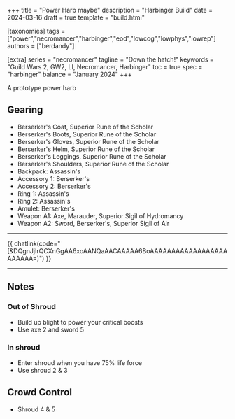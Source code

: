 +++
title = "Power Harb maybe"
description = "Harbinger Build"
date = 2024-03-16
draft = true
template = "build.html"

[taxonomies]
tags = ["power","necromancer","harbinger","eod","lowcog","lowphys","lowrep"]
authors = ["berdandy"]

[extra]
series = "necromancer"
tagline = "Down the hatch!"
keywords = "Guild Wars 2, GW2, LI, Necromancer, Harbinger"
toc = true
spec = "harbinger"
balance = "January 2024"
+++

A prototype power harb

## Gearing

- Berserker's Coat, Superior Rune of the Scholar
- Berserker's Boots, Superior Rune of the Scholar
- Berserker's Gloves, Superior Rune of the Scholar
- Berserker's Helm, Superior Rune of the Scholar
- Berserker's Leggings, Superior Rune of the Scholar
- Berserker's Shoulders, Superior Rune of the Scholar
- Backpack: Assassin's
- Accessory 1: Berserker's
- Accessory 2: Berserker's
- Ring 1: Assassin's
- Ring 2: Assassin's
- Amulet: Berserker's
- Weapon A1: Axe, Marauder, Superior Sigil of Hydromancy
- Weapon A2: Sword, Berserker's, Superior Sigil of Air

---

{{ chatlink(code="[&DQgnJjIrQCXnGgAA6xoAANQaAACAAAAA6BoAAAAAAAAAAAAAAAAAAAAAAAA=]") }}

---

<div data-armory-embed='skills' data-armory-ids='62667,62514,62530,10544,62655'></div><div data-armory-embed='specializations' data-armory-ids='39,50,64' data-armory-39-traits='2013,816,1696'  data-armory-50-traits='888,861,893'  data-armory-64-traits='2188,2192,2194' ></div>

## Notes

### Out of Shroud

- Build up blight to power your critical boosts
- Use axe 2 and sword 5

### In shroud

- Enter shroud when you have 75% life force
- Use shroud 2 & 3

## Crowd Control

- Shroud 4 & 5
